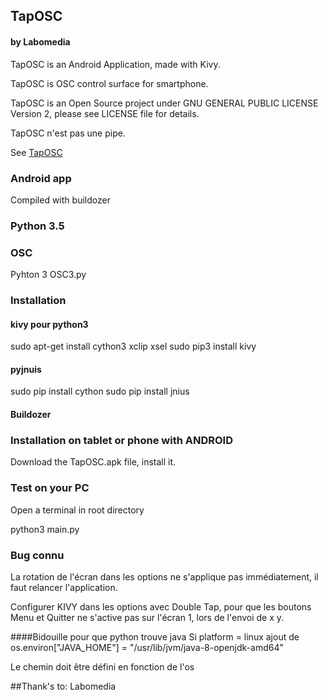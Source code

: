 ## TapOSC
#### by Labomedia

TapOSC is an Android Application, made with Kivy.

TapOSC is OSC control surface for smartphone.

TapOSC is an Open Source project under GNU GENERAL PUBLIC LICENSE Version 2,
please see LICENSE file for details.

TapOSC n'est pas une pipe.

See [TapOSC](http://wiki.labomedia.org/index.php/Kivy:_TapOSC)

### Android app

Compiled with buildozer

### Python 3.5

### OSC

Pyhton 3 OSC3.py

### Installation

#### kivy pour python3
sudo apt-get install cython3 xclip xsel
sudo pip3 install kivy

#### pyjnuis

 sudo pip install cython
 sudo pip install jnius

#### Buildozer



### Installation on tablet or phone with ANDROID
Download the TapOSC.apk file, install it.

### Test on your PC
Open a terminal in root directory

 python3 main.py

### Bug connu
La rotation de l'écran dans les options ne s'applique pas immédiatement,
il faut relancer l'application.

Configurer KIVY dans les options avec Double Tap, pour que les boutons Menu
et Quitter ne s'active pas sur l'écran 1, lors de l'envoi de x y.


####Bidouille pour que python trouve java
Si platform = linux ajout de
os.environ["JAVA_HOME"] = "/usr/lib/jvm/java-8-openjdk-amd64"

Le chemin doit être défini en fonction de l'os

##Thank's to:
Labomedia
